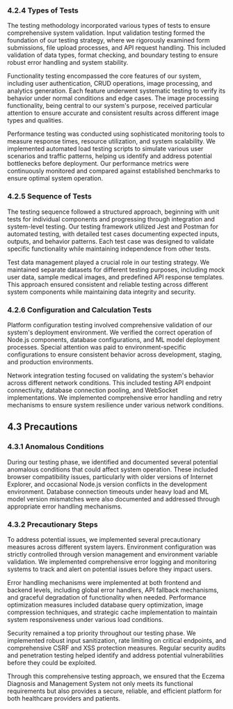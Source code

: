 ### 4.2.4 Types of Tests

The testing methodology incorporated various types of tests to ensure comprehensive system validation. Input validation testing formed the foundation of our testing strategy, where we rigorously examined form submissions, file upload processes, and API request handling. This included validation of data types, format checking, and boundary testing to ensure robust error handling and system stability.

Functionality testing encompassed the core features of our system, including user authentication, CRUD operations, image processing, and analytics generation. Each feature underwent systematic testing to verify its behavior under normal conditions and edge cases. The image processing functionality, being central to our system's purpose, received particular attention to ensure accurate and consistent results across different image types and qualities.

Performance testing was conducted using sophisticated monitoring tools to measure response times, resource utilization, and system scalability. We implemented automated load testing scripts to simulate various user scenarios and traffic patterns, helping us identify and address potential bottlenecks before deployment. Our performance metrics were continuously monitored and compared against established benchmarks to ensure optimal system operation.

### 4.2.5 Sequence of Tests

The testing sequence followed a structured approach, beginning with unit tests for individual components and progressing through integration and system-level testing. Our testing framework utilized Jest and Postman for automated testing, with detailed test cases documenting expected inputs, outputs, and behavior patterns. Each test case was designed to validate specific functionality while maintaining independence from other tests.

Test data management played a crucial role in our testing strategy. We maintained separate datasets for different testing purposes, including mock user data, sample medical images, and predefined API response templates. This approach ensured consistent and reliable testing across different system components while maintaining data integrity and security.

### 4.2.6 Configuration and Calculation Tests

Platform configuration testing involved comprehensive validation of our system's deployment environment. We verified the correct operation of Node.js components, database configurations, and ML model deployment processes. Special attention was paid to environment-specific configurations to ensure consistent behavior across development, staging, and production environments.

Network integration testing focused on validating the system's behavior across different network conditions. This included testing API endpoint connectivity, database connection pooling, and WebSocket implementations. We implemented comprehensive error handling and retry mechanisms to ensure system resilience under various network conditions.

## 4.3 Precautions

### 4.3.1 Anomalous Conditions

During our testing phase, we identified and documented several potential anomalous conditions that could affect system operation. These included browser compatibility issues, particularly with older versions of Internet Explorer, and occasional Node.js version conflicts in the development environment. Database connection timeouts under heavy load and ML model version mismatches were also documented and addressed through appropriate error handling mechanisms.

### 4.3.2 Precautionary Steps

To address potential issues, we implemented several precautionary measures across different system layers. Environment configuration was strictly controlled through version management and environment variable validation. We implemented comprehensive error logging and monitoring systems to track and alert on potential issues before they impact users.

Error handling mechanisms were implemented at both frontend and backend levels, including global error handlers, API fallback mechanisms, and graceful degradation of functionality when needed. Performance optimization measures included database query optimization, image compression techniques, and strategic cache implementation to maintain system responsiveness under various load conditions.

Security remained a top priority throughout our testing phase. We implemented robust input sanitization, rate limiting on critical endpoints, and comprehensive CSRF and XSS protection measures. Regular security audits and penetration testing helped identify and address potential vulnerabilities before they could be exploited.

Through this comprehensive testing approach, we ensured that the Eczema Diagnosis and Management System not only meets its functional requirements but also provides a secure, reliable, and efficient platform for both healthcare providers and patients.
